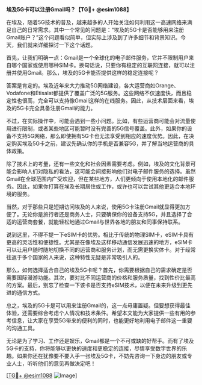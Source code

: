 **埃及5G卡可以注册Gmail吗？【TG💪+ @esim1088】**

在埃及，随着5G技术的普及，越来越多的人开始关注如何利用这一高速网络来满足自己的日常需求。其中一个常见的问题是：“埃及的5G卡是否能够用来注册Gmail账户？”这个问题看似简单，但实际上涉及到了许多细节和背景知识。今天，我们就来详细探讨一下这个话题。

首先，让我们明确一点：Gmail是一个全球化的电子邮件服务，它并不限制用户来自哪个国家或使用哪种SIM卡。换句话说，只要你有稳定的互联网连接，就可以注册并使用Gmail。那么，埃及的5G卡能否提供这样的稳定连接呢？

答案是肯定的。埃及近年来大力推动5G网络建设，各大运营商如Orange、Vodafone和Etisalat都提供了覆盖广泛的5G服务。这些网络不仅速度快，而且稳定性也很高，完全可以支持像Gmail这样的在线服务。因此，从技术层面来看，埃及的5G卡完全具备注册Gmail的能力。

不过，在实际操作中，可能会遇到一些小问题。比如，有些运营商可能会对流量使用进行限制，或者某些地区可能暂时没有完善的5G信号覆盖。此外，如果你的设备不支持5G网络，那么即使拥有5G卡也无法享受到相应的速度优势。因此，在决定购买埃及5G卡之前，建议先确认你的手机是否兼容5G，并了解当地运营商的具体政策。

除了技术上的考量，还有一些文化和社会因素需要考虑。例如，埃及的文化背景可能会影响人们对隐私的看法，这可能会间接影响他们对电子邮件服务的选择。虽然Gmail在全球范围内广受欢迎，但在某些地方，人们更倾向于使用本地化的邮件服务。因此，如果你打算在埃及长期居住或工作，或许也可以尝试其他更适合本地环境的服务。

当然，对于那些只是短期访问埃及的人来说，使用5G卡注册Gmail就显得更加方便了。无论你是旅行者还是商务人士，只要确保你的设备支持5G，并且选择了合适的运营商套餐，就能轻松地通过Gmail与世界各地的朋友和同事保持联系。

说到这里，不得不提一下eSIM卡的优势。相比于传统的物理SIM卡，eSIM卡具有更高的灵活性和便捷性。尤其是在像埃及这样移动通信发展迅速的地方，eSIM卡可以让用户随时随地切换不同的运营商和服务计划，而无需更换实体卡。对于经常往返于多个国家的人来说，这种特性无疑是非常吸引人的。

那么，如何选择适合自己的埃及5G卡呢？首先，你需要根据自己的需求确定是否需要国际漫游功能。其次，要对比不同运营商的价格和服务质量，找到性价比最高的方案。最后，别忘了检查一下该卡是否支持eSIM技术，以便在未来升级到更先进的通信方式。

总之，埃及的5G卡是可以用来注册Gmail的，这一点毋庸置疑。但要想获得最佳体验，还需要综合考虑个人情况和技术条件。希望本文能为大家提供一些有用的参考信息，让大家在享受5G带来的便利的同时，也能更好地利用电子邮件这一重要的沟通工具。

无论是为了学习、工作还是娱乐，Gmail都是一个不可或缺的好帮手。而有了埃及5G卡的支持，你将能够以更快的速度和更稳定的连接，尽情享受数字世界的乐趣。如果你还在犹豫要不要入手一张埃及5G卡，不妨先咨询一下身边的朋友或专业人士，听听他们的意见再做决定吧！

[[TG💪+ @esim1088](https://t.me/s/esim1088) ![Image](https://i.postimg.cc/4NQfJmqS/Snipaste-2025-05-13-00-14-12.png)]
